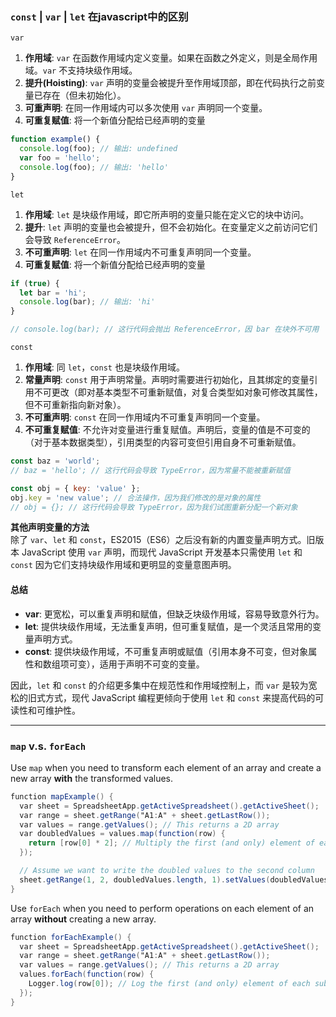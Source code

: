 ### `const` | `var` | `let` 在javascript中的区别  
`var` 
1. **作用域**: `var` 在函数作用域内定义变量。如果在函数之外定义，则是全局作用域。`var` 不支持块级作用域。
2. **提升(Hoisting)**: `var` 声明的变量会被提升至作用域顶部，即在代码执行之前变量已存在（但未初始化）。
3. **可重声明**: 在同一作用域内可以多次使用 `var` 声明同一个变量。
4. **可重复赋值**: 将一个新值分配给已经声明的变量

```javascript 
function example() { 
  console.log(foo); // 输出: undefined 
  var foo = 'hello'; 
  console.log(foo); // 输出: 'hello' 
} 
``` 

`let`  
1. **作用域**: `let` 是块级作用域，即它所声明的变量只能在定义它的块中访问。 
2. **提升**: `let` 声明的变量也会被提升，但不会初始化。在变量定义之前访问它们会导致 `ReferenceError`。 
3. **不可重声明**: `let` 在同一作用域内不可重复声明同一个变量。
4. **可重复赋值**: 将一个新值分配给已经声明的变量

```javascript 
if (true) { 
  let bar = 'hi'; 
  console.log(bar); // 输出: 'hi' 
} 

// console.log(bar); // 这行代码会抛出 ReferenceError，因 bar 在块外不可用 
``` 

`const` 
1. **作用域**: 同 `let`，`const` 也是块级作用域。 
2. **常量声明**: `const` 用于声明常量。声明时需要进行初始化，且其绑定的变量引用不可更改（即对基本类型不可重新赋值，对复合类型如对象可修改其属性，但不可重新指向新对象）。 
3. **不可重声明**: `const` 在同一作用域内不可重复声明同一个变量。
4. **不可重复赋值**: 不允许对变量进行重复赋值。声明后，变量的值是不可变的（对于基本数据类型），引用类型的内容可变但引用自身不可重新赋值。 

```javascript 
const baz = 'world'; 
// baz = 'hello'; // 这行代码会导致 TypeError，因为常量不能被重新赋值 

const obj = { key: 'value' }; 
obj.key = 'new value'; // 合法操作，因为我们修改的是对象的属性 
// obj = {}; // 这行代码会导致 TypeError，因为我们试图重新分配一个新对象 
``` 

**其他声明变量的方法**  
除了 `var`、`let` 和 `const`，ES2015（ES6）之后没有新的内置变量声明方式。旧版本 JavaScript 使用 `var` 声明，而现代 JavaScript 开发基本只需使用 `let` 和 `const` 因为它们支持块级作用域和更明显的变量意图声明。  
#### 总结
- **var**: 更宽松，可以重复声明和赋值，但缺乏块级作用域，容易导致意外行为。 
- **let**: 提供块级作用域，无法重复声明，但可重复赋值，是一个灵活且常用的变量声明方式。 
- **const**: 提供块级作用域，不可重复声明或赋值（引用本身不可变，但对象属性和数组项可变），适用于声明不可变的变量。  

因此，`let` 和 `const` 的介绍更多集中在规范性和作用域控制上，而 `var` 是较为宽松的旧式方式，现代 JavaScript 编程更倾向于使用 `let` 和 `const` 来提高代码的可读性和可维护性。 

---

### `map` v.s. `forEach`  
Use `map` when you need to transform each element of an array and create a new array **with** the transformed values.  
```gs
function mapExample() { 
  var sheet = SpreadsheetApp.getActiveSpreadsheet().getActiveSheet(); 
  var range = sheet.getRange("A1:A" + sheet.getLastRow()); 
  var values = range.getValues(); // This returns a 2D array 
  var doubledValues = values.map(function(row) { 
    return [row[0] * 2]; // Multiply the first (and only) element of each sub-array by 2 
  }); 

  // Assume we want to write the doubled values to the second column 
  sheet.getRange(1, 2, doubledValues.length, 1).setValues(doubledValues); 
} 
``` 

Use `forEach` when you need to perform operations on each element of an array **without** creating a new array.  
```gs
function forEachExample() { 
  var sheet = SpreadsheetApp.getActiveSpreadsheet().getActiveSheet(); 
  var range = sheet.getRange("A1:A" + sheet.getLastRow()); 
  var values = range.getValues(); // This returns a 2D array 
  values.forEach(function(row) { 
    Logger.log(row[0]); // Log the first (and only) element of each sub-array 
  }); 
} 
``` 
